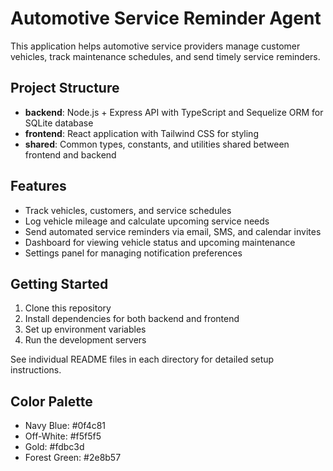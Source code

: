 # Automotive Service Reminder Agent

This application helps automotive service providers manage customer vehicles, track maintenance schedules, and send timely service reminders.

## Project Structure

- **backend**: Node.js + Express API with TypeScript and Sequelize ORM for SQLite database
- **frontend**: React application with Tailwind CSS for styling
- **shared**: Common types, constants, and utilities shared between frontend and backend

## Features

- Track vehicles, customers, and service schedules
- Log vehicle mileage and calculate upcoming service needs
- Send automated service reminders via email, SMS, and calendar invites
- Dashboard for viewing vehicle status and upcoming maintenance
- Settings panel for managing notification preferences

## Getting Started

1. Clone this repository
2. Install dependencies for both backend and frontend
3. Set up environment variables
4. Run the development servers

See individual README files in each directory for detailed setup instructions.

## Color Palette

- Navy Blue: #0f4c81
- Off-White: #f5f5f5
- Gold: #fdbc3d
- Forest Green: #2e8b57
